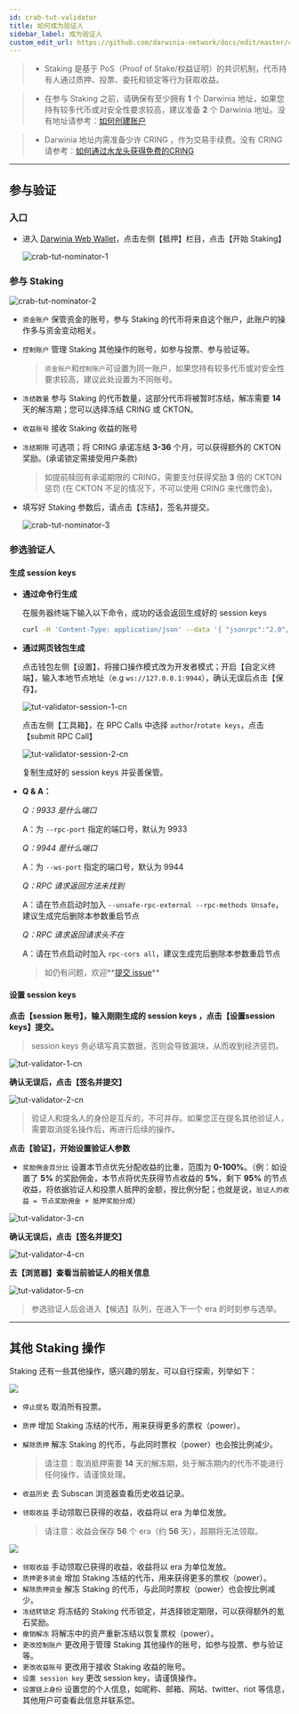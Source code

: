 ```yaml
---
id: crab-tut-validator
title: 如何成为验证人
sidebar_label: 成为验证人
custom_edit_url: https://github.com/darwinia-network/docs/edit/master/content/zh-CN/crab-tut-validator.md
---
```

> - Staking 是基于 PoS（Proof of Stake/权益证明）的共识机制，代币持有人通过质押、投票、委托和锁定等行为获取收益。

> - 在参与 Staking 之前，请确保有至少拥有 **1** 个 Darwinia 地址，如果您持有较多代币或对安全性要求较高，建议准备 **2** 个 Darwinia 地址。没有地址请参考：[如何创建账户](https://docs.darwinia.network/docs/zh-CN/crab-tut-create-account)

> - Darwinia 地址内需准备少许 CRING ，作为交易手续费。没有 CRING 请参考：[如何通过水龙头获得免费的CRING](https://docs.darwinia.network/docs/zh-CN/crab-tut-claim-cring)

<hr />

## 参与验证

### 入口

- 进入 [Darwinia Web Wallet](https://apps.darwinia.network)，点击左侧【抵押】栏目，点击【开始 Staking】

  ![crab-tut-nominator-1](assets/crab-tut-nominator-1.png)


### 参与 Staking  

![crab-tut-nominator-2](assets/crab-tut-nominator-2.png)

- `资金账户` 保管资金的账号，参与 Staking 的代币将来自这个账户，此账户的操作多与资金变动相关。
- `控制账户` 管理 Staking 其他操作的账号，如参与投票、参与验证等。
  
  > `资金账户`和`控制账户`可设置为同一账户，如果您持有较多代币或对安全性要求较高，建议此处设置为不同账号。  

- `冻结数量` 参与 Staking 的代币数量，这部分代币将被暂时冻结，解冻需要 **14** 天的解冻期；您可以选择冻结 CRING 或 CKTON。
- `收益账号` 接收 Staking 收益的账号
- `冻结期限` 可选项；将 CRING 承诺冻结 **3-36** 个月，可以获得额外的 CKTON 奖励。(承诺锁定需接受用户条款)
  
  > 如提前赎回有承诺期限的 CRING，需要支付获得奖励 **3** 倍的 CKTON 惩罚 (在 CKTON 不足的情况下，不可以使用 CRING 来代缴罚金)。

- 填写好 Staking 参数后，请点击【冻结】，签名并提交。  

  ![crab-tut-nominator-3](assets/crab-tut-nominator-3.png)

### 参选验证人

#### 生成 session keys

- **通过命令行生成**

    在服务器终端下输入以下命令，成功的话会返回生成好的 session keys
	```sh
	curl -H 'Content-Type: application/json' --data '{ "jsonrpc":"2.0", "method":"author_rotateKeys", "id":1 }' 	http://localhost:9933
	```

- **通过网页钱包生成**

    点击钱包左侧【设置】，将接口操作模式改为开发者模式；开启【自定义终端】，输入本地节点地址（e.g `ws://127.0.0.1:9944`），确认无误后点击【保存】。

	![tut-validator-session-1-cn](assets/tut-validator-session-1-cn.png)

	点击左侧【工具箱】，在 RPC Calls 中选择 `author`/`rotate keys`，点击【submit RPC Call】

	![tut-validator-session-2-cn](assets/tut-validator-session-2-cn.png)

	复制生成好的 session keys 并妥善保管。

- **Q & A：**

  *Q：9933 是什么端口*

  A：为 `--rpc-port` 指定的端口号，默认为 9933

  *Q：9944 是什么端口*

  A：为 `--ws-port` 指定的端口号，默认为 9944

  *Q：RPC 请求返回方法未找到*

  A：请在节点启动时加入 `--unsafe-rpc-external --rpc-methods Unsafe`，建议生成完后删除本参数重启节点

  *Q：RPC 请求返回请求头不在*

  A：请在节点启动时加入 `rpc-cors all`，建议生成完后删除本参数重启节点

   > 如仍有问题，欢迎**[提交 issue]("https://github.com/darwinia-network/darwinia/issues/new")**

#### 设置 session keys

**点击【session 账号】，输入刚刚生成的 session keys ，点击【设置session keys】提交。**
> session keys 务必填写真实数据，否则会导致漏块，从而收到经济惩罚。
   
![tut-validator-1-cn](assets/tut-validator-1-cn.png)

**确认无误后，点击【签名并提交】** 

![tut-validator-2-cn](assets/tut-validator-2-cn.png)
> 验证人和提名人的身份是互斥的，不可并存。如果您正在提名其他验证人，需要取消提名操作后，再进行后续的操作。

**点击【验证】，开始设置验证人参数**

- `奖励佣金百分比` 设置本节点优先分配收益的比重，范围为 **0-100%**。（例：如设置了 **5%** 的奖励佣金，本节点将优先获得节点收益的 **5%**，剩下 **95%** 的节点收益，将依据验证人和投票人抵押的金额，按比例分配；也就是说，`验证人的收益 = 节点奖励佣金 + 抵押奖励分成`）

![tut-validator-3-cn](assets/tut-validator-3-cn.png)

**确认无误后，点击【签名并提交】**

![tut-validator-4-cn](assets/tut-validator-4-cn.png)

**去【浏览器】查看当前验证人的相关信息**
  
![tut-validator-5-cn](assets/tut-validator-5-cn.png)
> 参选验证人后会进入【候选】队列，在进入下一个 era 的时刻参与选举。

<hr />

## 其他 Staking 操作

Staking 还有一些其他操作，感兴趣的朋友，可以自行探索，列举如下：

![](assets/wiki-tut-validator-6-cn.png)

- `停止提名` 取消所有投票。
- `质押`  增加 Staking 冻结的代币，用来获得更多的票权（power）。
- `解除质押` 解冻 Staking 的代币，与此同时票权（power）也会按比例减少。

  > 请注意：取消抵押需要 **14** 天的解冻期，处于解冻期内的代币不能进行任何操作，请谨慎处理。

- `收益历史` 去 Subscan 浏览器查看历史收益记录。
- `领取收益` 手动领取已获得的收益，收益将以 era 为单位发放。

  > 请注意：收益会保存 **56** 个 era（约 **56** 天），超期将无法领取。
  
![](assets/wiki-tut-validator-7-cn.png)

- `领取收益` 手动领取已获得的收益，收益将以 era 为单位发放。
- `质押更多资金` 增加 Staking 冻结的代币，用来获得更多的票权（power）。
- `解除质押资金` 解冻 Staking 的代币，与此同时票权（power）也会按比例减少。
- `冻结转锁定` 将冻结的 Staking 代币锁定，并选择锁定期限，可以获得额外的氪石奖励。
- `撤销解冻` 将解冻中的资产重新冻结以恢复票权（power）。
- `更改控制账户` 更改用于管理 Staking 其他操作的账号，如参与投票、参与验证等。
- `更改收益账号` 更改用于接收 Staking 收益的账号。
- `设置 session key` 更改 session key，请谨慎操作。
- `设置链上身份` 设置您的个人信息，如昵称、邮箱、网站、twitter、riot 等信息，其他用户可查看此信息并联系您。
